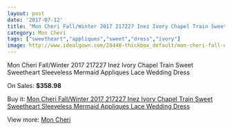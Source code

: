```yaml
---
layout: post
date: '2017-07-12'
title: "Mon Cheri Fall/Winter 2017 217227 Inez Ivory Chapel Train Sweet Sweetheart Sleeveless Mermaid Appliques Lace Wedding Dress"
category: Mon Cheri
tags: ["sweetheart","appliques","sweet","dress","ivory"]
image: http://www.idealgown.com/20448-thickbox_default/mon-cheri-fall-winter-2017-217227-inez-ivory-chapel-train-sweet-sweetheart-sleeveless-mermaid-appliques-lace-wedding-dress.jpg
---
```

Mon Cheri Fall/Winter 2017 217227 Inez Ivory Chapel Train Sweet Sweetheart Sleeveless Mermaid Appliques Lace Wedding Dress

On Sales: **$358.98**
<a href="https://www.idealgown.com/en/mon-cheri/7783-mon-cheri-fall-winter-2017-217227-inez-ivory-chapel-train-sweet-sweetheart-sleeveless-mermaid-appliques-lace-wedding-dress.html"><amp-img layout="responsive" width="600" height="600" src="//www.idealgown.com/20448-thickbox_default/mon-cheri-fall-winter-2017-217227-inez-ivory-chapel-train-sweet-sweetheart-sleeveless-mermaid-appliques-lace-wedding-dress.jpg" alt="Mon Cheri Fall/Winter 2017 217227 Inez Ivory Chapel Train Sweet Sweetheart Sleeveless Mermaid Appliques Lace Wedding Dress 0" /></a>
<a href="https://www.idealgown.com/en/mon-cheri/7783-mon-cheri-fall-winter-2017-217227-inez-ivory-chapel-train-sweet-sweetheart-sleeveless-mermaid-appliques-lace-wedding-dress.html"><amp-img layout="responsive" width="600" height="600" src="//www.idealgown.com/20451-thickbox_default/mon-cheri-fall-winter-2017-217227-inez-ivory-chapel-train-sweet-sweetheart-sleeveless-mermaid-appliques-lace-wedding-dress.jpg" alt="Mon Cheri Fall/Winter 2017 217227 Inez Ivory Chapel Train Sweet Sweetheart Sleeveless Mermaid Appliques Lace Wedding Dress 1" /></a>
<a href="https://www.idealgown.com/en/mon-cheri/7783-mon-cheri-fall-winter-2017-217227-inez-ivory-chapel-train-sweet-sweetheart-sleeveless-mermaid-appliques-lace-wedding-dress.html"><amp-img layout="responsive" width="600" height="600" src="//www.idealgown.com/20450-thickbox_default/mon-cheri-fall-winter-2017-217227-inez-ivory-chapel-train-sweet-sweetheart-sleeveless-mermaid-appliques-lace-wedding-dress.jpg" alt="Mon Cheri Fall/Winter 2017 217227 Inez Ivory Chapel Train Sweet Sweetheart Sleeveless Mermaid Appliques Lace Wedding Dress 2" /></a>
<a href="https://www.idealgown.com/en/mon-cheri/7783-mon-cheri-fall-winter-2017-217227-inez-ivory-chapel-train-sweet-sweetheart-sleeveless-mermaid-appliques-lace-wedding-dress.html"><amp-img layout="responsive" width="600" height="600" src="//www.idealgown.com/20449-thickbox_default/mon-cheri-fall-winter-2017-217227-inez-ivory-chapel-train-sweet-sweetheart-sleeveless-mermaid-appliques-lace-wedding-dress.jpg" alt="Mon Cheri Fall/Winter 2017 217227 Inez Ivory Chapel Train Sweet Sweetheart Sleeveless Mermaid Appliques Lace Wedding Dress 3" /></a>

Buy it: [Mon Cheri Fall/Winter 2017 217227 Inez Ivory Chapel Train Sweet Sweetheart Sleeveless Mermaid Appliques Lace Wedding Dress](https://www.idealgown.com/en/mon-cheri/7783-mon-cheri-fall-winter-2017-217227-inez-ivory-chapel-train-sweet-sweetheart-sleeveless-mermaid-appliques-lace-wedding-dress.html "Mon Cheri Fall/Winter 2017 217227 Inez Ivory Chapel Train Sweet Sweetheart Sleeveless Mermaid Appliques Lace Wedding Dress")

View more: [Mon Cheri](https://www.idealgown.com/en/158-mon-cheri "Mon Cheri")